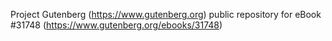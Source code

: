 Project Gutenberg (https://www.gutenberg.org) public repository for eBook #31748 (https://www.gutenberg.org/ebooks/31748)

